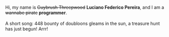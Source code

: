 Hi, my name is ~~Guybrush Threepwood~~ **Luciano Federico Pereira**, and I am a ~~wannabe pirate~~ **programmer**.<br><br>A short song: 448 bounty of doubloons gleams in the sun, a treasure hunt has just begun! Arrr!
